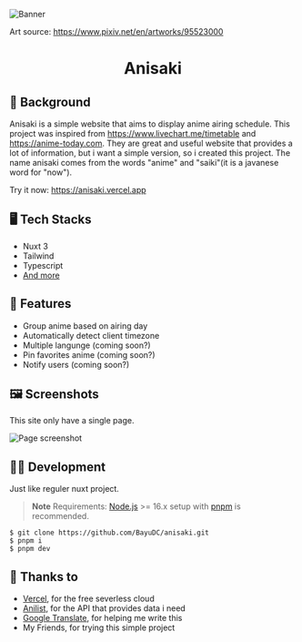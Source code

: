 ![Banner](https://cdn.discordapp.com/attachments/946013429200723989/1131233464432205906/banner_compressed.png)

Art source: https://www.pixiv.net/en/artworks/95523000

<div align="center">

# Anisaki

</div>

## 📖 Background

Anisaki is a simple website that aims to display anime airing schedule.
This project was inspired from https://www.livechart.me/timetable and https://anime-today.com.
They are great and useful website that provides a lot of information,
but i want a simple version, so i created this project.
The name anisaki comes from the words "anime" and "saiki"(it is a javanese word for "now").

Try it now: https://anisaki.vercel.app

## 🖥️ Tech Stacks

-   Nuxt 3
-   Tailwind
-   Typescript
-   [And more](./package.json)

## 💎 Features

-   Group anime based on airing day
-   Automatically detect client timezone
-   Multiple langunge (coming soon?)
-   Pin favorites anime (coming soon?)
-   Notify users (coming soon?)

## 🖼️ Screenshots

This site only have a single page.

![Page screenshot](https://cdn.discordapp.com/attachments/946013429200723989/1131323603904888954/leMxiiZzEe60cQJCrBEAAg.png)

## 👨‍💻 Development

Just like reguler nuxt project.

> **Note**
> Requirements: [Node.js](https://nodejs.org) >= 16.x setup with [pnpm](https://pnpm.io) is recommended.

```
$ git clone https://github.com/BayuDC/anisaki.git
$ pnpm i
$ pnpm dev
```

## 🤝 Thanks to

-   [Vercel](https://vercel.com), for the free severless cloud
-   [Anilist](https://anilist.co), for the API that provides data i need
-   [Google Translate](https://translate.google.com), for helping me write this
-   My Friends, for trying this simple project
